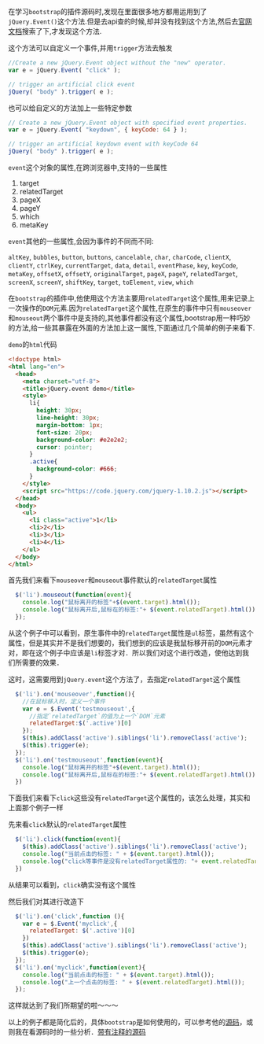 在学习`bootstrap`的插件源码时,发现在里面很多地方都用运用到了`jQuery.Event()`这个方法.但是去api查的时候,却并没有找到这个方法,然后去[官网文档](https://api.jquery.com/category/events/event-object/)搜索了下,才发现这个方法.

这个方法可以自定义一个事件,并用`trigger`方法去触发
```javascript
//Create a new jQuery.Event object without the "new" operator.
var e = jQuery.Event( "click" );

// trigger an artificial click event
jQuery( "body" ).trigger( e );
```
也可以给自定义的方法加上一些特定参数
```javascript
// Create a new jQuery.Event object with specified event properties.
var e = jQuery.Event( "keydown", { keyCode: 64 } );

// trigger an artificial keydown event with keyCode 64
jQuery( "body" ).trigger( e );
```
`event`这个对象的属性,在跨浏览器中,支持的一些属性
1. target
1. relatedTarget
1. pageX
1. pageY
1. which
1. metaKey

`event`其他的一些属性,会因为事件的不同而不同:

`altKey`, `bubbles`, `button`, `buttons`, `cancelable`, `char`, `charCode`, `clientX`, `clientY`, `ctrlKey`, `currentTarget`, `data`, `detail`, `eventPhase`, `key`, `keyCode`, `metaKey`, `offsetX`, `offsetY`, `originalTarget`, `pageX`, `pageY`, `relatedTarget`, `screenX`, `screenY`, `shiftKey`, `target`, `toElement`, `view`, `which`

在`bootstrap`的插件中,他使用这个方法主要用`relatedTarget`这个属性,用来记录上一次操作的`DOM`元素.因为`relatedTarget`这个属性,在原生的事件中只有`mouseover`和`mouseout`两个事件中是支持的,其他事件都没有这个属性,bootstrap用一种巧妙的方法,给一些其暴露在外面的方法加上这一属性,下面通过几个简单的例子来看下.

`demo`的`html`代码
```html
<!doctype html>
<html lang="en">
  <head>
    <meta charset="utf-8">
    <title>jQuery.event demo</title>
    <style>
      li{
        height: 30px;
        line-height: 30px;
        margin-bottom: 1px;
        font-size: 20px;
        background-color: #e2e2e2;
        cursor: pointer;
      }
      .active{
        background-color: #666;
      }
    </style>
    <script src="https://code.jquery.com/jquery-1.10.2.js"></script>
  </head>
  <body>
    <ul>
      <li class="active">1</li>
      <li>2</li>
      <li>3</li>
      <li>4</li>
    </ul>
  </body>
</html>
```
首先我们来看下`mouseover`和`mouseout`事件默认的`relatedTarget`属性
```javascript
  $('li').mouseout(function(event){
    console.log("鼠标离开的标签"+$(event.target).html());
    console.log("鼠标离开后,鼠标在的标签:"+ $(event.relatedTarget).html());
  });
```
从这个例子中可以看到，原生事件中的`relatedTarget`属性是`ul`标签，虽然有这个属性，但是其实并不是我们想要的，我们想到的应该是我鼠标移开前的`DOM`元素才对，即在这个例子中应该是`li`标签才对．所以我们对这个进行改造，使他达到我们所需要的效果．

这时，这需要用到`jQuery.event`这个方法了，去指定`relatedTarget`这个属性
```javascript
  $('li').on('mouseover',function(){
    //在鼠标移入时，定义一个事件
    var e = $.Event('testmouseout',{
      //指定`relatedTarget`的值为上一个`DOM`元素
      relatedTarget:$('.active')[0]
    });
    $(this).addClass('active').siblings('li').removeClass('active');
    $(this).trigger(e);
  });
  $('li').on('testmouseout',function(event){
    console.log("鼠标离开的标签"+$(event.target).html());
    console.log("鼠标离开后,鼠标在的标签:"+ $(event.relatedTarget).html());
  })
```
下面我们来看下`click`这些没有`relatedTarget`这个属性的，该怎么处理，其实和上面那个例子一样

先来看`click`默认的`relatedTarget`属性
```javascript
  $('li').click(function(event){
    $(this).addClass('active').siblings('li').removeClass('active');
    console.log("当前点击的标签: " + $(event.target).html());
    console.log("click等事件是没有relatedTarget属性的: "+ event.relatedTarget);
  })
```
从结果可以看到，`click`确实没有这个属性

然后我们对其进行改造下
```javascript
  $('li').on('click',function (){
    var e = $.Event('myclick',{
      relatedTarget: $('.active')[0]
    })
    $(this).addClass('active').siblings('li').removeClass('active');
    $(this).trigger(e);
  });
  $('li').on('myclick',function(event){
    console.log("当前点击的标签: " + $(event.target).html());
    console.log("上一个点击的标签: " + $(event.relatedTarget).html());
  });
```
这样就达到了我们所期望的啦～～～

以上的例子都是简化后的，具体`bootstrap`是如何使用的，可以参考他的[源码](https://github.com/twbs/bootstrap/blob/v3.3.7/js/tab.js)，或则我在看源码时的一些分析．[带有注释的源码](https://github.com/zimplexing/understanding-bootstrap/blob/master/tab.md)

